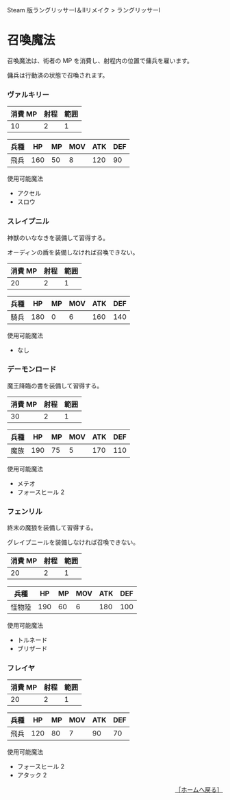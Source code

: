 Steam 版ラングリッサーⅠ＆Ⅱリメイク > ラングリッサーⅠ

# 召喚魔法

召喚魔法は、術者の MP を消費し、射程内の位置で傭兵を雇います。

傭兵は行動済の状態で召喚されます。

### ヴァルキリー

|消費 MP|射程|範囲|
|---|---|---|
|10|2|1|

|兵種|HP|MP|MOV|ATK|DEF|
|---|---|---|---|---|---|
|飛兵|160|50|8|120|90|

使用可能魔法
- アクセル
- スロウ

### スレイプニル

神獣のいななきを装備して習得する。

オーディンの盾を装備しなければ召喚できない。

|消費 MP|射程|範囲|
|---|---|---|
|20|2|1|

|兵種|HP|MP|MOV|ATK|DEF|
|---|---|---|---|---|---|
|騎兵|180|0|6|160|140|

使用可能魔法
- なし

### デーモンロード

魔王降臨の書を装備して習得する。

|消費 MP|射程|範囲|
|---|---|---|
|30|2|1|

|兵種|HP|MP|MOV|ATK|DEF|
|---|---|---|---|---|---|
|魔族|190|75|5|170|110|

使用可能魔法
- メテオ
- フォースヒール 2

### フェンリル

終末の魔狼を装備して習得する。

グレイプニールを装備しなければ召喚できない。

|消費 MP|射程|範囲|
|---|---|---|
|20|2|1|

|兵種|HP|MP|MOV|ATK|DEF|
|---|---|---|---|---|---|
|怪物陸|190|60|6|180|100|

使用可能魔法
- トルネード
- ブリザード

### フレイヤ

|消費 MP|射程|範囲|
|---|---|---|
|20|2|1|

|兵種|HP|MP|MOV|ATK|DEF|
|---|---|---|---|---|---|
|飛兵|120|80|7|90|70|

使用可能魔法
- フォースヒール 2
- アタック 2

<div align="right">
  <a href="../README.md">［ホームへ戻る］</a>
</div>
